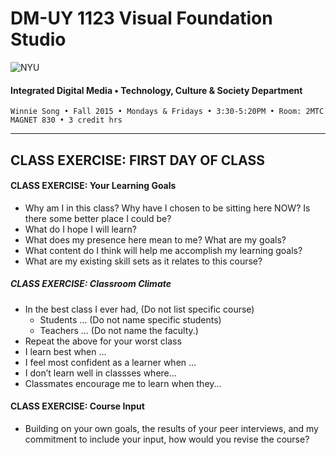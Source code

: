 # DM-UY 1123 Visual Foundation Studio

![NYU](http://ws2.polishedsolid.com/de/nyu_soe_logo.png)
#### Integrated Digital Media • Technology, Culture & Society Department

    Winnie Song • Fall 2015 • Mondays & Fridays • 3:30-5:20PM • Room: 2MTC MAGNET 830 • 3 credit hrs

---

## CLASS EXERCISE: FIRST DAY OF CLASS

#### CLASS EXERCISE: Your Learning Goals
* Why am I in this class? Why have I chosen to be sitting here NOW? Is there some better place I could be? 
* What do I hope I will learn? 
* What does my presence here mean to me? What are my goals?
* What content do I think will help me accomplish my learning goals?
* What are my existing skill sets as it relates to this course?
 

##### CLASS EXERCISE: Classroom Climate
* In the best class I ever had, (Do not list specific course)
  * Students ... (Do not name specific students)
  * Teachers ... (Do not name the faculty.)
* Repeat the above for your worst class
* I learn best when ...
* I feel most confident as a learner when ...
* I don’t learn well in classses where...
* Classmates encourage me to learn when they... 


#### CLASS EXERCISE: Course Input
* Building on your own goals, the results of your peer interviews, and my commitment to include your input, how would you revise the course?


